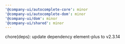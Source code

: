 ```yaml
---
'@company-ui/autocomplete-core': minor
'@company-ui/autocomplete-dom': minor
'@company-ui/dom': minor
'@company-ui/shared': minor
---
```


chore(deps): update dependency element-plus to v2.3.14
